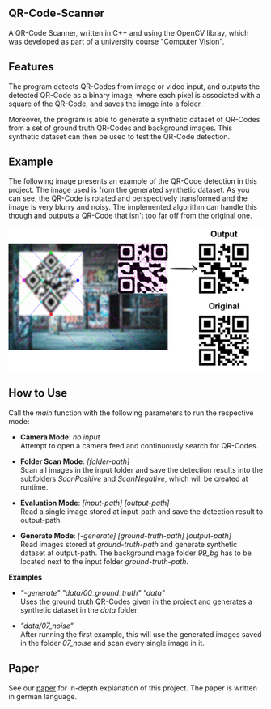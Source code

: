 ## QR-Code-Scanner 
A QR-Code Scanner, written in C++ and using the OpenCV libray, which was developed as part of a university course "Computer Vision".

## Features
The program detects QR-Codes from image or video input, and outputs the detected QR-Code as a binary image,
where each pixel is associated with a square of the QR-Code, and saves the image into a folder.

Moreover, the program is able to generate a synthetic dataset of QR-Codes from a set of ground truth QR-Codes and background images.
This synthetic dataset can then be used to test the QR-Code detection.

## Example

The following image presents an example of the QR-Code detection in this project.
The image used is from the generated synthetic dataset.
As you can see, the QR-Code is rotated and perspectively transformed and the image is very blurry and noisy.
The implemented algorithm can handle this though and outputs a QR-Code that isn't too far off from the original one.

![QR-Code Detection Example](QR-Code-Detection-Example.png)

## How to Use
Call the *main* function with the following parameters to run the respective mode:

- **Camera Mode**: *no input*  
Attempt to open a camera feed and continuously search for QR-Codes.

- **Folder Scan Mode**: *[folder-path]*  
Scan all images in the input folder and save the detection results into the subfolders *ScanPositive* and *ScanNegative*,
which will be created at runtime.

- **Evaluation Mode**: *[input-path] [output-path]*  
Read a single image stored at input-path and save the detection result to output-path.   

 - **Generate Mode**: *[-generate] [ground-truth-path] [output-path]*  
Read images stored at *ground-truth-path* and generate synthetic dataset at output-path.
The backgroundimage folder *99_bg* has to be located next to the input folder *ground-truth-path*.

**Examples**
- *"-generate" "data/00_ground_truth" "data"*    
Uses the ground truth QR-Codes given in the project and generates a synthetic dataset in the *data* folder.

- *"data/07_noise"*  
After running the first example, this will use the generated images saved in the folder *07_noise* and scan every single image in it.

## Paper
See our [paper](paper.pdf) for in-depth explanation of this project.
The paper is written in german language.
